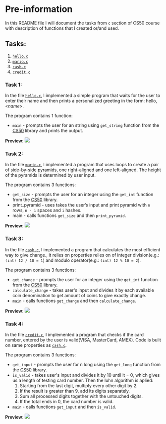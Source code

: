 # Pre-information

In this README file I will document the tasks from `c` section of CS50 course with description of functions that I created or/and used.

## Tasks:
1. [`hello.c`](#task-1)
2. [`mario.c`](#task-2)
3. [`cash.c`](#task-3)
4. [`credit.c`](#task-4)

### Task 1:
In the file [`hello.c`](https://github.com/mykhailodolitsoi/harvard_cs50x/blob/master/c/week1/hello.c), I implemented a simple program that waits for the user to enter their name and then prints a personalized greeting in the form:
hello, <*name*>.

The program contains 1 function:
- `main` - prompts the user for an string using `get_string` function from the [CS50](https://github.com/cs50/libcs50?search=1) library and prints the output.

**Preview**:
![](https://github.com/mykhailodolitsoi/harvard_cs50x/blob/master/assets/c_t1.gif)

### Task 2: 
In the file [`mario.c`](https://github.com/mykhailodolitsoi/harvard_cs50x/blob/master/c/week1/mario.c), I implemented a program that uses loops to create a pair of side-by-side pyramids, one right-aligned and one left-aligned. The height of the pyramids is determined by user input.

The program contains 3 functions:
- `get_size` - prompts the user for an integer using the `get_int` function from the [CS50](https://github.com/cs50/libcs50?search=1) library.
- print_pyramid - uses takes the user’s input and print pyramid with `n` rows, `n - i` spaces and `i` hashes.
- main - calls functions `get_size` and then `print_pyramid`.

**Preview**:
![](https://github.com/mykhailodolitsoi/harvard_cs50x/blob/master/assets/c_t2.gif)

### Task 3:
In the file [`cash.c`](https://github.com/mykhailodolitsoi/harvard_cs50x/blob/master/c/week1/cash.c), I implemented a program that calculates the most efficient way to give change., it relies on properties relies on of integer division(e.g.: `(int) 12 / 10 = 1`) and modulo operator(e.g.: `(int) 12 % 10 = 2`).

The program contains 3 functions:
- `get_change` - prompts the user for an integer using the `get_int` function from the [CS50](https://github.com/cs50/libcs50?search=1) library.
- `calculate_change` - takes user's input and divides it by each available coin denomination to get amount of coins to give exactly change.
- `main` - calls functions `get_change` and then `calculate_change`.

**Preview**:
![](https://github.com/mykhailodolitsoi/harvard_cs50x/blob/master/assets/c_t3.gif)

### Task 4:
In the file [`credit.c`](https://github.com/mykhailodolitsoi/harvard_cs50x/blob/master/c/week1/credit.c), I implemented a program that checks if the card number, entered by the user is valid(VISA, MasterCard, AMEX). Code is built on same properties as [`cash.c`](https://github.com/mykhailodolitsoi/harvard_cs50x/blob/master/c/week1/cash.c).

The program contains 3 functions:
- `get_input` - prompts the user for n long using the `get_long` function from the [CS50](https://github.com/cs50/libcs50?search=1) library.
- `is_valid` - takes user's input and divides it by 10 until it = 0, which gives us a length of testing card number. 
Then the luhn algorithm is aplied:
    1. Starting from the last digit, multiply every other digit by 2.
    2. If the result is greater than 9, add its digits separately.
    3. Sum all processed digits together with the untouched digits.
    4. If the total ends in 0, the card number is valid.
- `main` - calls functions `get_input` and then `is_valid`.

**Preview**:
![](https://github.com/mykhailodolitsoi/harvard_cs50x/blob/master/assets/c_t4.gif)